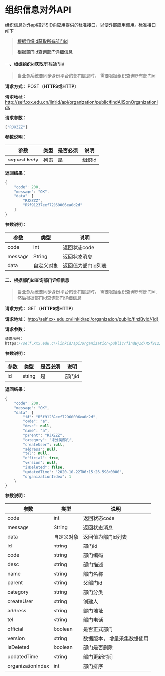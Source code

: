 # 组织信息对外API

组织信息对外api描述SID向应用提供的标准接口，以便外部应用调用。标准接口如下：

>[根据组织id获取所有部门id](#1)
>
>[根据部门id查询部门详细信息](#2)



#### 一、根据组织id获取所有部门id<a id=1></a>

> 当业务系统要同步身份平台的部门信息时， 需要根据组织查询所有部门id
>

**请求⽅式：** POST（**HTTPS或HTTP**）

**请求地址：** http://self.xxx.edu.cn/linkid/api/organization/public/findAllSonOrganizationIds

**请求参数：**

```javascript
["RJXZZZ"]
```

**参数说明：**

| **参数**     | 类型 | **是否必须** | **说明** |
| ------------ | ---- | ------------ | -------- |
| request body | 列表 | 是           | 组织id   |

**返回结果：**

```javascript
{
    "code": 200,
    "message": "OK",
    "data": [
        "RJXZZZ",
        "R5f91237eef72960006ea0d2d"
    ]
}

```

**参数说明：**

| **参数** | 类型       | **说明**           |
| -------- | ---------- | ------------------ |
| code     | int        | 返回状态code       |
| message  | String     | 返回状态消息       |
| data     | 自定义对象 | 返回值为部门id列表 |



#### 二、根据部门id查询部门详细信息<a id=2></a>

> 当业务系统要同步身份平台的部门信息时， 需要根据组织查询所有部门id,  然后根据部门id查询部门详细信息

**请求⽅式：** GET（**HTTPS或HTTP**）

**请求地址：** http://self.xxx.edu.cn/linkid/api/organization/public/findById/{id}

**请求参数：**

```javascript
请求示例：
https://self.xxx.edu.cn/linkid/api/organization/public/findById/R5f91237eef72960006ea0d2d
```

**参数说明：**

| **参数** | 类型   | **是否必须** | **说明** |
| -------- | ------ | ------------ | -------- |
| id       | string | 是           | 部门id   |

**返回结果：**

```javascript
{
    "code": 200,
    "message": "OK",
    "data": {
        "id": "R5f91237eef72960006ea0d2d",
        "code": "a",
        "desc": null,
        "name": "a",
        "parent": "RJXZZZ",
        "category": "未分类部门",
        "createUser": null,
        "address": null,
        "tel": null,
        "official": true,
        "version": null,
        "isDeleted": false,
        "updatedTime": "2020-10-22T06:15:26.598+0000",
        "organizationIndex": 1
    }
}

```

**参数说明：**

| **参数**          | 类型       | **说明**                    |
| ----------------- | ---------- | --------------------------- |
| code              | int        | 返回状态code                |
| message           | String     | 返回状态消息                |
| data              | 自定义对象 | 返回值为部门id列表          |
| id                | string     | 部门id                      |
| code              | string     | 部门编码                    |
| desc              | string     | 部门描述                    |
| name              | string     | 部门名称                    |
| parent            | string     | 父部门id                    |
| category          | string     | 部门分类                    |
| createUser        | string     | 创建人                      |
| address           | string     | 部门地址                    |
| tel               | string     | 部门电话                    |
| official          | boolean    | 是否正式部门                |
| version           | string     | 数据版本， 增量采集数据使用 |
| isDeleted         | boolean    | 部门是否删除                |
| updatedTime       | string     | 部门更新时间                |
| organizationIndex | int        | 部门排序                    |
